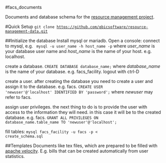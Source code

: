 #facs_documents

Documents and database schema for the [resource management
project](https://github.com/qbicsoftware/resource-management).

#Quick Setup
<code>git clone https://github.com/qbicsoftware/resource-management-data.git</code>

##Initialize the database
Install mysql or mariadb.
Open a console:
connect to mysql, e.g. <code> mysql -u user_name -h host_name -p</code>
where *user_name* is your database user name and *host_name* is the name of your
host. e.g. localhost.

create a database. <code>CREATE DATABASE database_name;</code>
where *database_name* is the name of your database. e.g. facs_facility.
logout with ctrl-D

create a user. after creating the database you need to create a user and assign it to the database. e.g. facs.
<code>CREATE USER 'newuser'@'localhost' IDENTIFIED BY 'password';</code>
where *newuser* may refer to facs.

assign user privileges. the next thing to do is to provide the user with access to the information they will need.
in this case it will be to the created database. e.g. facs.
<code>GRANT ALL PRIVILEGES ON database_name.table_name TO 'newuser'@'localhost';</code>

fill tables: <code>mysql facs_facility -u facs -p < create_schema.sql</code>

##Templates
Documents like tex files, which are prepared to be filled with [apache
velocity](https://velocity.apache.org/). E.g. bills that can be created
automatically from user statistics.





